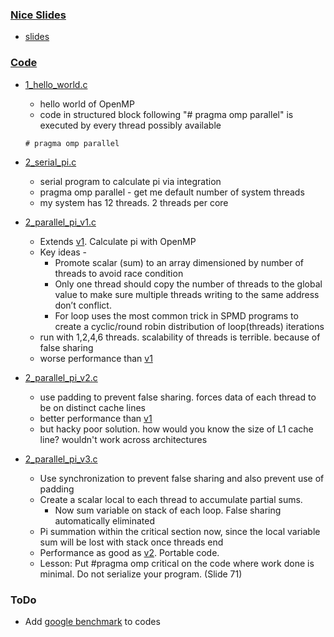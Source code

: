### [Nice Slides](./slides)
* [slides](./slides)

### [Code](./Code)
* [1_hello_world.c](./Code/1.c)
  * hello world of OpenMP
  * code in structured block following "# pragma omp parallel" is executed by every thread possibly available
  ```
  # pragma omp parallel
  ```

* [2_serial_pi.c](./Code/2_serial_pi.c)
  * serial program to calculate pi via integration
  * pragma omp parallel - get me default number of system threads
  * my system has 12 threads. 2 threads per core
* [2_parallel_pi_v1.c](./Code/2_parallel_pi_v1.c)
  * Extends [v1](./Code/2_parallel_pi_v1.c). Calculate pi with OpenMP
  * Key ideas -
    * Promote scalar (sum) to an array dimensioned by number of threads to avoid race condition
    * Only one thread should copy the number of threads to the global value to make sure multiple threads writing to the same address don’t conflict.
    * For loop uses the most common trick in SPMD programs to create a cyclic/round robin distribution of loop(threads) iterations
  * run with 1,2,4,6 threads. scalability of threads is terrible. because of false sharing
  * worse performance than [v1](./Code/2_parallel_pi_v1.c)
* [2_parallel_pi_v2.c](./Code/2_parallel_pi_v2.c)
  * use padding to prevent false sharing. forces data of each thread to be on distinct cache lines
  * better performance than [v1](./Code/2_parallel_pi_v1.c)
  * but hacky poor solution. how would you know the size of L1 cache line? wouldn't work across architectures
* [2_parallel_pi_v3.c](./Code/2_parallel_pi_v3.c)
  * Use synchronization to prevent false sharing and also prevent use of padding
  * Create a scalar local to each thread to accumulate partial sums.
    * Now sum variable on stack of each loop. False sharing automatically eliminated
  * Pi summation within the critical section now, since the local variable sum will be lost with stack once threads end
  * Performance as good as [v2](./Code/2_parallel_pi_v2.c). Portable code.
  * Lesson: Put #pragma omp critical on the code where work done is minimal. Do not serialize your program. (Slide 71)

### ToDo
* Add [google benchmark](https://github.com/google/benchmark) to codes

